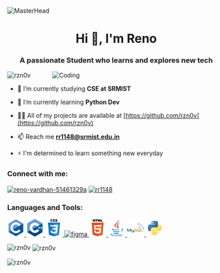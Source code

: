 ![MasterHead](https://mir-s3-cdn-cf.behance.net/project_modules/fs/631cf1106153511.5f8936068499e.gif)
<h1 align="center">Hi 👋, I'm Reno</h1>
<h3 align="center">A passionate Student who learns and explores new tech</h3>
<img align="right" alt="Coding" width="400" src="https://i.pinimg.com/originals/f1/e7/34/f1e734f9cade86fe737a9aa404ad5677.gif">

<p align="left"> <img src="https://komarev.com/ghpvc/?username=rzn0v&label=Profile%20views&color=0e75b6&style=flat" alt="rzn0v" /> </p>

- 🔭 I’m currently studying **CSE at SRMIST**

- 🌱 I’m currently learning **Python Dev**

- 👨‍💻 All of my projects are available at [https://github.com/rzn0v](https://github.com/rzn0v)

- 📫 Reach me **rr1148@srmist.edu.in**

- ⚡ I'm determined to learn something new everyday

<h3 align="left">Connect with me:</h3>
<p align="left">
<a href="https://linkedin.com/in/reno-vardhan-51461329a" target="blank"><img align="center" src="https://raw.githubusercontent.com/rahuldkjain/github-profile-readme-generator/master/src/images/icons/Social/linked-in-alt.svg" alt="reno-vardhan-51461329a" height="30" width="40" /></a>
<a href="https://www.hackerrank.com/rr1148" target="blank"><img align="center" src="https://raw.githubusercontent.com/rahuldkjain/github-profile-readme-generator/master/src/images/icons/Social/hackerrank.svg" alt="rr1148" height="30" width="40" /></a>
</p>

<h3 align="left">Languages and Tools:</h3>
<p align="left"> <a href="https://www.cprogramming.com/" target="_blank" rel="noreferrer"> <img src="https://raw.githubusercontent.com/devicons/devicon/master/icons/c/c-original.svg" alt="c" width="40" height="40"/> </a> <a href="https://www.w3schools.com/cpp/" target="_blank" rel="noreferrer"> <img src="https://raw.githubusercontent.com/devicons/devicon/master/icons/cplusplus/cplusplus-original.svg" alt="cplusplus" width="40" height="40"/> </a> <a href="https://www.w3schools.com/css/" target="_blank" rel="noreferrer"> <img src="https://raw.githubusercontent.com/devicons/devicon/master/icons/css3/css3-original-wordmark.svg" alt="css3" width="40" height="40"/> </a> <a href="https://www.figma.com/" target="_blank" rel="noreferrer"> <img src="https://www.vectorlogo.zone/logos/figma/figma-icon.svg" alt="figma" width="40" height="40"/> </a> <a href="https://www.w3.org/html/" target="_blank" rel="noreferrer"> <img src="https://raw.githubusercontent.com/devicons/devicon/master/icons/html5/html5-original-wordmark.svg" alt="html5" width="40" height="40"/> </a> <a href="https://www.java.com" target="_blank" rel="noreferrer"> <img src="https://raw.githubusercontent.com/devicons/devicon/master/icons/java/java-original.svg" alt="java" width="40" height="40"/> </a> <a href="https://www.mysql.com/" target="_blank" rel="noreferrer"> <img src="https://raw.githubusercontent.com/devicons/devicon/master/icons/mysql/mysql-original-wordmark.svg" alt="mysql" width="40" height="40"/> </a> <a href="https://www.python.org" target="_blank" rel="noreferrer"> <img src="https://raw.githubusercontent.com/devicons/devicon/master/icons/python/python-original.svg" alt="python" width="40" height="40"/> </a> </p>

<p><img align="left" src="https://github-readme-stats.vercel.app/api/top-langs?username=rzn0v&show_icons=true&locale=en&layout=compact" alt="rzn0v" /></p>

<p>&nbsp;<img align="center" src="https://github-readme-stats.vercel.app/api?username=rzn0v&show_icons=true&locale=en" alt="rzn0v" /></p>

<p><img align="center" src="https://github-readme-streak-stats.herokuapp.com/?user=rzn0v&" alt="rzn0v" /></p>

